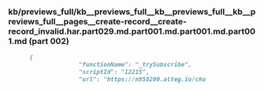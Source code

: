 ### kb/previews_full/kb__previews_full__kb__previews_full__kb__previews_full__pages__create-record__create-record_invalid.har.part029.md.part001.md.part001.md.part001.md (part 002)

```md
      {
                    "functionName": "_trySubscribe",
                    "scriptId": "12215",
                    "url": "https://n958200.alteg.io/chu
```

```
